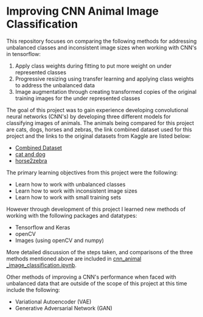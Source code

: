 # Improving CNN Animal Image Classification
This repository focuses on comparing the following methods for addressing unbalanced classes and inconsistent image sizes when working with CNN's in tensorflow:

1. Apply class weights during fitting to put more weight on under represented classes
2. Progressive resizing using transfer learning and applying class weights to address the unbalanced data
3. Image augmentation through creating transformed copies of the original training images for the under represented classes

The goal of this project was to gain experience developing convolutional neural networks (CNN's) by developing three different models for classifying images of animals. The animals being compared for this project are cats, dogs, horses and zebras, the link combined dataset used for this project and the links to the original datasets from Kaggle are listed below:

* [Combined Dataset](https://my.pcloud.com/publink/show?code=kZmVMwkZtzRJUynORuuH4vbwnCzyLXXpsxiV)
* [cat and dog](https://www.kaggle.com/tongpython/cat-and-dog)
* [horse2zebra](https://www.kaggle.com/arnaud58/horse2zebra)

The primary learning objectives from this project were the following:
* Learn how to work with unbalanced classes
* Learn how to work with inconsistent image sizes
* Learn how to work with small training sets

However through development of this project I learned new methods of working with the following packages and datatypes:
* Tensorflow and Keras
* openCV
* Images (using openCV and numpy)

More detailed discussion of the steps taken, and comparisons of the three methods mentioned above are included in [cnn_animal _image_classification.ipynb](https://github.com/connordlee/cnn_animal_image_classification/blob/master/cnn_animal%20_image_classification.ipynb).

Other methods of improving a CNN's performance when faced with unbalanced data that are outside of the scope of this project at this time include the following:
* Variational Autoencoder (VAE)
* Generative Adversarial Network (GAN)
